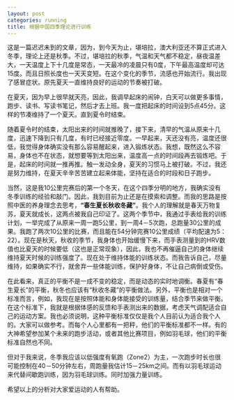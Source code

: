 ```yaml
---
layout: post
categories: running
title: 根据中国四季理论进行训练
---
```


这是一篇迟迟未到的文章，因为，到今天为止，堪培拉，澳大利亚还不算正式进入冬季，理论上还是秋季。不过，堪培拉的秋季，气温和天气都不稳定，昼夜温差大，一天温度上下十几度是常态，一天最冷的凌晨只有0度，下午最高温度却可达15度。而且日照长度也一天天变短。在这个变化的季节，流感也开始流行。我出现了感冒症状。原先夏天一直维持良好的运动的节奏被打破。

在夏天，因为早上很早就天亮，因此，我调早起床的闹钟，白天可以做更多事情，跑步、读书、写读书笔记，然后才去上班。我一度把起床的时间设到5点45分。这样的节凑维持了一个夏天。直到夏令时结束。

随着夏令时的结束，太阳出来的时间就推晚了，接下来，清早的气温从原来十几度，迅速下降到只有几度，有时已经接近零度。一早起来，天还没有亮，温度还很低，我觉得身体确实没有那么容易醒起来，进入锻炼状态。我想，既然这么不容易，身体也不在状态，就想要等到太阳出来，温度高一点的时间段再去锻炼吧。于是，起床的时间就一推再推。触一发动全身，夏天的习惯马上被打破。不过，我还是努力维持，在夏天辛辛苦苦建立起来体能，坚持在适合的时段和日子跑步。

当然，这是我10公里完赛后的第一个冬天，在这个四季分明的地方，我确实没有冬季训练的经验和敲门。因此，我到目前为止还是在摸索和调整。而我的思路是按照中医的养身理念去思考，**“春生夏长秋收冬藏”**。我个人的理解就是春天万物复苏，夏天就成长，这两点被我自己印证了。这两个季节中，我通过手表给我的训练计划，一举完成了从原来一周一跑5公里，到一周4－5次跑，总跑量30公里的成果。我跑了两次10公里的比赛，而且能在54分钟完赛10公里成绩（平均配速为5：22）。现在是秋天，秋收的季节，我身体也开始缓慢下来，而手表测量到的HRV数值也比夏天的时候要低（这也是正常现象），因此，我也不再催逼自己的身体继续维持夏天时候的训练强度了。现在处于维持体能的训练状态。而我告诉自己，尽量维持，如果确实不行，就舍弃一些体能训练，保护好身体，不让自己病倒或受伤。

在此看来，真正的平衡不是一成不变的稳定，而是动态的实时地调衡。春夏有“春生夏长”的平衡，秋冬也应该有“秋收冬藏”的平衡做法。另外，平衡也是相对一个标准而言，例如，我现在是按照体能和身体能接受的训练量，结合季节来做平衡。在这个标准下，我就是根据体感的反馈和手表测出来的数据，考虑天气调配适合自己的运动方案。我也必须说明，这种平衡标准仅仅是我个人目前认为适合我个人的。大家可以做参考。而每个人心里都有一把秤，他们的平衡标准都不一样。有的大神希望参加某个未来的跑步活动，或者其他比赛项目，例如羽毛球，他们的平衡标准自然也不同。

但对于我来说，冬季我应该以低强度有氧跑（Zone2）为主，一次跑步时长也很可能控制在40－50分钟左右，周跑量我估计15－25km之间。而有以羽毛球运动来代替间歇跑训练，因为羽毛球训练。同时加强力量训练。

希望以上的分析对大家爱运动的人有帮助。


<!--stackedit_data:
eyJoaXN0b3J5IjpbLTkyMzI2Njg4MSwtMjA3NDE4MDMyMV19
-->